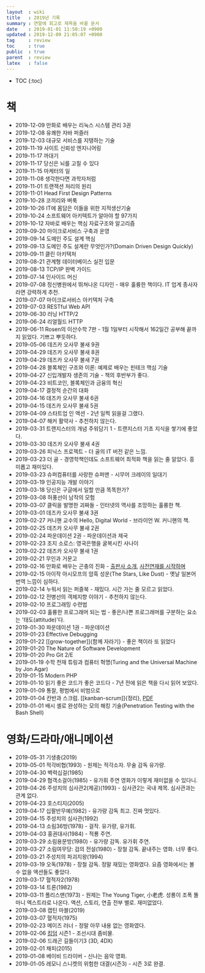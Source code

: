 ```yaml
---
layout  : wiki
title   : 2019년 기록
summary : 연말에 회고로 제목을 바꿀 문서
date    : 2019-01-01 11:50:19 +0900
updated : 2019-12-09 21:05:07 +0900
tag     : review
toc     : true
public  : true
parent  : review
latex   : false
---
```

* TOC
{:toc}

# 책

* 2019-12-09 만화로 배우는 리눅스 시스템 관리 3권
* 2019-12-08 유쾌한 자바 퍼즐러
* 2019-12-03 대규모 서비스를 지탱하는 기술
* 2019-11-19 사이트 신뢰성 엔지니어링
* 2019-11-17 까대기
* 2019-11-17 당신은 뇌를 고칠 수 있다
* 2019-11-15 마케터의 일
* 2019-11-08 생각한다면 과학자처럼
* 2019-11-01 트랜잭션 처리의 원리
* 2019-11-01 Head First Design Patterns
* 2019-10-28 코끼리와 벼룩
* 2019-10-26 IT에 몸담은 이들을 위한 지적생산기술
* 2019-10-24 소프트웨어 아키텍트가 알아야 할 97가지
* 2019-10-12 자바로 배우는 핵심 자료구조와 알고리즘
* 2019-09-20 마이크로서비스 구축과 운영
* 2019-09-14 도메인 주도 설계 핵심
* 2019-09-13 도메인 주도 설계란 무엇인가?(Domain Driven Design Quickly)
* 2019-09-11 클린 아키텍처
* 2019-08-21 관계형 데이터베이스 실전 입문
* 2019-08-13 TCP/IP 완벽 가이드
* 2019-07-14 인사이드 머신
* 2019-07-08 정신병원에서 뛰쳐나온 디자인 - 매우 훌륭한 책이다. IT 업계 종사자라면 강력하게 추천.
* 2019-07-07 마이크로서비스 아키텍처 구축
* 2019-07-03 RESTful Web API
* 2019-06-30 러닝 HTTP/2
* 2019-06-24 리얼월드 HTTP
* 2019-06-11 Rosen의 이산수학 7판 - 1월 1일부터 시작해서 162일간 공부해 끝까지 읽었다. 기쁘고 뿌듯하다.
* 2019-05-06 데즈카 오사무 불새 9권
* 2019-04-29 데즈카 오사무 불새 8권
* 2019-04-29 데즈카 오사무 불새 7권
* 2019-04-28 블록체인 구조와 이론: 예제로 배우는 핀테크 핵심 기술
* 2019-04-27 신입개발자 생존의 기술 - 책의 후반부가 좋다.
* 2019-04-23 비트코인, 블록체인과 금융의 혁신
* 2019-04-17 결정적 순간의 대화
* 2019-04-16 데즈카 오사무 불새 6권
* 2019-04-15 데즈카 오사무 불새 5권
* 2019-04-09 스타트업 인 액션 - 2년 일찍 읽을걸 그랬다.
* 2019-04-07 해커 활약사 - 추천하지 않는다.
* 2019-03-31 트랜지스터의 개념 주워담기 1 - 트랜지스터 기초 지식을 쌓기에 좋았다.
* 2019-03-30 데즈카 오사무 불새 4권
* 2019-03-26 피닉스 프로젝트 - 더 골의 IT 버전 같은 느낌.
* 2019-03-23 더 골 - 경영학책인데도 소프트웨어 최적화 책을 읽는 줄 알았다. 흥미롭고 재미있다.
* 2019-03-23 슈퍼컴퓨터를 사랑한 슈퍼맨 - 시무어 크레이의 일대기
* 2019-03-19 인공지능 개발 이야기
* 2019-03-18 당신은 구글에서 일할 만큼 똑똑한가?
* 2019-03-08 허풍선이 남작의 모험
* 2019-03-07 클릭을 발명한 괴짜들 - 인터넷의 역사를 조망하는 훌륭한 책.
* 2019-03-01 데즈카 오사무 불새 3권
* 2019-02-27 커니핸 교수의 Hello, Digital World - 브라이언 W. 커니핸의 책.
* 2019-02-25 데즈카 오사무 불새 2권
* 2019-02-24 파운데이션 2권 - 파운데이션과 제국
* 2019-02-23 조지 소로스: 영국은행을 굴복시킨 사나이
* 2019-02-22 데즈카 오사무 불새 1권
* 2019-02-21 무인과 거문고
* 2019-02-16 만화로 배우는 곤충의 진화 - [출판사 소개](http://www.hanbit.co.kr/store/books/look.php?p_code=B7076585695), [사전연재를 시작하며](https://post.naver.com/viewer/postView.nhn?volumeNo=14156917 )
* 2019-02-15 아이작 아시모프의 암흑 성운(The Stars, Like Dust) - 옛날 일본어 번역 느낌이 심하다.
* 2019-02-14 누워서 읽는 퍼즐북 - 재밌다. 시간 가는 줄 모르고 읽었다.
* 2019-02-12 전병선의 객체지향 이야기 - 추천하지 않는다.
* 2019-02-10 프로그래밍 수련법
* 2019-02-03 훌륭한 프로그래머 되는 법 - 좋은/나쁜 프로그래머를 구분하는 요소는 '태도(attitude)'다.
* 2019-01-30 파운데이션 1권 - 파운데이션
* 2019-01-23 Effective Debugging
* 2019-01-22 [[grow-together]]{함께 자라기} - 좋은 책이라 또 읽었다
* 2019-01-20 The Nature of Software Development
* 2019-01-20 Pro Git 2/E
* 2019-01-19 수학 천재 튜링과 컴퓨터 혁명(Turing and the Universal Machine by Jon Agar)
* 2019-01-15 Modern PHP
* 2019-01-10 읽기 좋은 코드가 좋은 코드다 - 7년 전에 읽은 책을 다시 읽어 보았다.
* 2019-01-09 통찰, 평범에서 비범으로
* 2019-01-04 칸반과 스크럼. [[kanban-scrum]]{정리}, [PDF](https://www.infoq.com/minibooks/kanban-scrum-minibook )
* 2019-01-01 배시 셸로 완성하는 모의 해킹 기술(Penetration Testing with the Bash Shell)

# 영화/드라마/애니메이션

* 2019-05-31 기생충(2019)
* 2019-05-01 적각비협(1993) - 원제는 적각소자. 무술 감독 유가량.
* 2019-04-30 벽력십걸(1985)
* 2019-04-29 협객소걸아(1985) - 유가휘 주연 영화가 이렇게 재미없을 수 있다니.
* 2019-04-26 주성치의 심사관2(제공)(1993) - 심사관2는 국내 제목. 심사관과는 관계 없다.
* 2019-04-23 호스티지(2005)
* 2019-04-17 십팔반무예(1982) - 유가량 감독 최고. 진짜 멋있다.
* 2019-04-15 주성치의 심사관(1992)
* 2019-04-13 소림36방(1978) - 걸작. 유가량, 유가휘.
* 2019-04-03 홍권대사(1984) - 적룡 주연.
* 2019-03-29 소림용문방(1980) - 유가량 감독. 유가휘 주연.
* 2019-03-27 소림여무당: 검의 전설(1980) - 장철 감독. 끝내주는 영화. 너무 좋다.
* 2019-03-21 주성치의 파괴지왕(1994)
* 2019-03-19 오독(1978) - 장철 감독. 정말 재밌는 영화였다. 요즘 영화에서는 볼 수 없을 액션들도 좋았다.
* 2019-03-17 혈적자2(1978)
* 2019-03-14 트론(1982)
* 2019-03-11 폴리스맨(1973) - 원제는 The Young Tiger, 小老虎. 성룡이 조폭 똘마니 엑스트라로 나온다. 액션, 스토리, 연출 전부 별로. 재미없었다.
* 2019-03-08 캡틴 마블(2019)
* 2019-03-07 혈적자(1975)
* 2019-02-23 메이즈 러너 - 정말 아무 내용 없는 영화였다.
* 2019-02-06 [킹덤](https://www.netflix.com/kr/title/80180171 ) 시즌1 - 조선시대 좀비물.
* 2019-02-06 드래곤 길들이기3 (3D, 4DX)
* 2019-02-01 채피(2015)
* 2019-01-08 베이비 드라이버 - 신나는 음악 영화.
* 2019-01-05 레모니 스니켓의 위험한 대결(시즌3) - 시즌 3로 완결.
